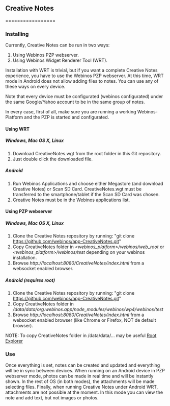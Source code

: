 ## Creative Notes
=================

### Installing

Currently, Creative Notes can be run in two ways:

1. Using Webinos PZP webserver.
2. Using Webinos Widget Renderer Tool (WRT). 

Installation with WRT is trivial, but if you want a complete Creative Notes experience, you have to use the Webinos PZP webserver. At this time, WRT mode in Android does not allow adding files to notes. You can use any of these ways on every device.

Note that every device must be configurated (webinos configurated) under the same Google/Yahoo account to be in the same group of notes.

In every case, first of all, make sure you are running a working Webinos-Platform and the PZP is started and configurated.

#### Using WRT
##### Windows, Mac OS X, Linux

1. Download CreativeNotes.wgt from the root folder in this Git repository.
2. Just double click the downloaded file.

##### Android

1. Run Webinos Applications and choose either Megastore (and download Creative Notes) or Scan SD Card. CreativeNotes.wgt must be transferred to the smartphone/tablet if the Scan SD Card was chosen. 
2. Creative Notes must be in the Webinos applications list.

#### Using PZP webserver
##### Windows, Mac OS X, Linux

1. Clone the Creative Notes repository by running:
"git clone https://github.com/webinos/app-CreativeNotes.git"
2. Copy CreativeNotes folder in *<webinos_platform>/webinos/web_root* or *<webinos_platform>/webinos/test* depending on your webinos installation.
3. Browse *http://localhost:8080/CreativeNotes/index.html* from a websocket enabled browser.

##### Android (requires root)
1. Clone the Creative Notes repository by running:
"git clone https://github.com/webinos/app-CreativeNotes.git"
2. Copy CreativeNotes folder in */data/data/org.webinos.app/node_modules/webinos/wp4/webinos/test*
3. Browse *http://localhost:8080/CreativeNotes/index.html* from a websocket enabled browser (like Chrome or Firefox, NOT de default browser).

NOTE: To copy CreativeNotes folder in /data/data/... may be useful [Root Explorer](https://play.google.com/store/apps/details?id=com.speedsoftware.rootexplorer)

### Use

Once everything is set, notes can be created and updated and everything will be in sync between devices. When running on an Android device in PZP webserver mode, photos can be made in real time and will be instantly shown. In the rest of OS (in both modes), the attachments will be made selecting files. Finally, when running Creative Notes under Android WRT, attachments are not possible at the moment. In this mode you can view the note and add text, but not images or photos.
